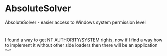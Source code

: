 # AbsoluteSolver
AbsoluteSolver - easier access to Windows system permission level 
#
I found a way to get NT AUTHORITY/SYSTEM rights, now if I find a way how to implement it without other side loaders then there will be an application ^-^
